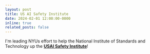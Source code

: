 ```yaml
---
layout: post
title: US AI Safety Institute
date: 2024-02-01 12:00:00-0000
inline: true
related_posts: false
---
```


I'm leading NYUs effort to help the National Institute of Standards and Technology up the **<a href="https://timrudner.com/scr" target="_blank">USAI Safety Institute</a>**!
